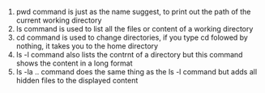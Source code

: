 1. pwd command is just as the name suggest, to print out the path of the current working directory
2. ls command is used to list all the files or content of a working directory
3. cd command is used to change directories, if you type cd folowed by nothing, it takes you to the home directory
4. ls -l command also lists the contrnt of a directory but this command shows the content in a long format
5. ls -la .. command does the same thing as the ls -l command but adds all hidden files to the displayed content

